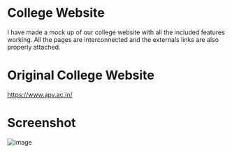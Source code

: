 # College Website
 
I have made a mock up of our college website with all the included features working. All the pages are interconnected and the externals links are also properly attached.

# Original College Website
https://www.apv.ac.in/

# Screenshot
![image](https://github.com/AmirKhan024/college-website/assets/163306591/a27a2c19-7cab-4448-bf25-ee4c39f074d6)




